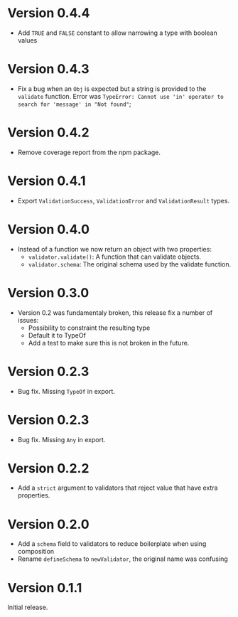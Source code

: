 # Version 0.4.4

 * Add `TRUE` and `FALSE` constant to allow narrowing a type with boolean values

# Version 0.4.3

 * Fix a bug when an `Obj` is expected but a string is provided to the `validate` function.
   Error was `TypeError: Cannot use 'in' operator to search for 'message' in "Not found"`;

# Version 0.4.2

 * Remove coverage report from the npm package.

# Version 0.4.1

 * Export `ValidationSuccess`, `ValidationError` and `ValidationResult` types.

# Version 0.4.0

 * Instead of a function we now return an object with two properties:
    - `validator.validate()`: A function that can validate objects.
    - `validator.schema`: The original schema used by the validate function.

# Version 0.3.0

 * Version 0.2 was fundamentaly broken, this release fix a number of issues:
    - Possibility to constraint the resulting type
    - Default it to TypeOf<T>
    - Add a test to make sure this is not broken in the future.

# Version 0.2.3

 * Bug fix. Missing `TypeOf` in export.

# Version 0.2.3

 * Bug fix. Missing `Any` in export.

# Version 0.2.2

 * Add a `strict` argument to validators that reject value that have extra properties.

# Version 0.2.0

 * Add a `schema` field to validators to reduce boilerplate when
   using composition
 * Rename `defineSchema` to `newValidator`, the original name was confusing


# Version 0.1.1

Initial release.